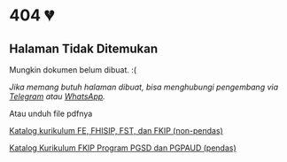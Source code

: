 # 404 💔

## Halaman Tidak Ditemukan

Mungkin dokumen belum dibuat. :(

*Jika memang butuh halaman dibuat, bisa menghubungi pengembang via [Telegram](https://t.me/hexatester) atau [WhatsApp](https://wa.me/6287725780404).*

Atau unduh file pdfnya

[Katalog kurikulum FE, FHISIP, FST, dan FKIP (non-pendas)](https://www.ut.ac.id/sites/all/files/images/2020/oktober/Katalog_UT_Kurikulum_Non-Pendas_2020-2021_EDISI_2.pdf "Katalog kurikulum FE, FHISIP, FST, dan FKIP (non-pendas) Universitas Terbuka")

[Katalog Kurikulum FKIP Program PGSD dan PGPAUD (pendas)](https://www.ut.ac.id/sites/all/files/images/2020/oktober/Katalog_UT_Kurikulum_FKIP_PGSD_PGPAUD_2020-2021_Edisi_2.pdf "Katalog Kurikulum FKIP Program PGSD dan PGPAUD (pendas) Universitas Terbuka")
